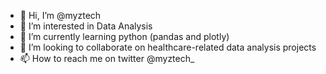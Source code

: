 - 👋 Hi, I’m @myztech
- 👀 I’m interested in Data Analysis
- 🌱 I’m currently learning python (pandas and plotly)
- 💞️ I’m looking to collaborate on healthcare-related data analysis projects 
- 📫 How to reach me on twitter @myztech_

<!---
myztech/myztech is a ✨ special ✨ repository because its `README.md` (this file) appears on your GitHub profile.
You can click the Preview link to take a look at your changes.
--->
